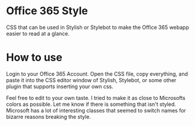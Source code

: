 # Office 365 Style
CSS that can be used in Stylish or Stylebot to make the Office 365 webapp easier to read at a glance.  

# How to use
Login to your Office 365 Account. 
Open the CSS file, copy everything, and paste it into the CSS editor window of Stylish, Stylebot, or some other plugin that supports inserting your own css.  

Feel free to edit to your own taste.  I tried to make it as close to Microsofts colors as possible.  Let me know if there is something that isn't styled.  Microsoft has a lot of interesting classes that seemed to switch names for bizarre reasons breaking the style.  
